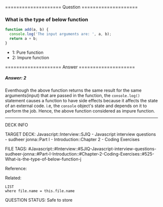==================== Question ====================  

### What is the type of below function

```javascript
function add(a, b) {
  console.log('The input arguments are: ', a, b);
  return a + b;
}
```

- 1: Pure function
- 2: Impure function  

==================== Answer ====================  

##### Answer: 2

Eventhough the above function returns the same result for the same
arguments(input) that are passed in the function, the `console.log()` statement
causes a function to have side effects because it affects the state of an
external code. i.e, the `console` object's state and depends on it to perform
the job. Hence, the above function considered as impure function.

---

DECK INFO

TARGET DECK: Javascript::Interview::SJIQ - Javascript interview questions -
sudheer jonna::Part I - Introduction::Chapter 2 - Coding Exercises

FILE TAGS:
#Javascript::#Interview::#SJIQ-Javascript-interview-questions-sudheer-jonna::#Part-I-Introduction::#Chapter-2-Coding-Exercises::#525-What-is-the-type-of-below-function-j

Reference:

Related:

```dataview
LIST
where file.name = this.file.name
```

QUESTION STATUS: Safe to store
